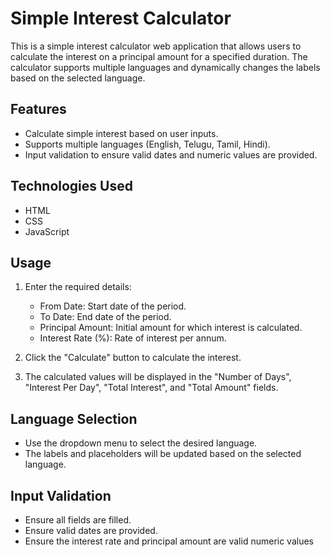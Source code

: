 # Simple Interest Calculator

This is a simple interest calculator web application that allows users to calculate the interest on a principal amount for a specified duration. The calculator supports multiple languages and dynamically changes the labels based on the selected language.

## Features

- Calculate simple interest based on user inputs.
- Supports multiple languages (English, Telugu, Tamil, Hindi).
- Input validation to ensure valid dates and numeric values are provided.

## Technologies Used

- HTML
- CSS
- JavaScript

## Usage

1. Enter the required details:
   - From Date: Start date of the period.
   - To Date: End date of the period.
   - Principal Amount: Initial amount for which interest is calculated.
   - Interest Rate (%): Rate of interest per annum.

2. Click the "Calculate" button to calculate the interest.

3. The calculated values will be displayed in the "Number of Days", "Interest Per Day", "Total Interest", and "Total Amount" fields.

## Language Selection

- Use the dropdown menu to select the desired language.
- The labels and placeholders will be updated based on the selected language.

## Input Validation

- Ensure all fields are filled.
- Ensure valid dates are provided.
- Ensure the interest rate and principal amount are valid numeric values
